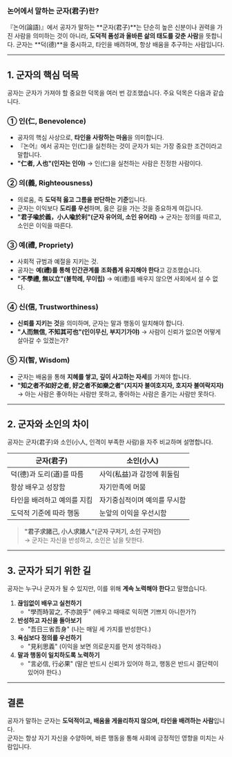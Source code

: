 ### **논어에서 말하는 군자(君子)란?**

『논어(論語)』에서 공자가 말하는 **군자(君子)**는 단순히 높은 신분이나 권력을 가진 사람을 의미하는 것이 아니라, **도덕적 품성과 올바른 삶의 태도를 갖춘 사람**을 뜻합니다. 군자는 **덕(德)**을 중시하고, 타인을 배려하며, 항상 배움을 추구하는 사람입니다.

---

## **1. 군자의 핵심 덕목**
공자는 군자가 가져야 할 중요한 덕목을 여러 번 강조했습니다. 주요 덕목은 다음과 같습니다.

### **① 인(仁, Benevolence)**
- 공자의 핵심 사상으로, **타인을 사랑하는 마음**을 의미합니다.
- 『논어』에서 공자는 인(仁)을 실천하는 것이 군자가 되는 가장 중요한 조건이라고 말합니다.
- **"仁者, 人也"(인자는 인야)** → 인(仁)을 실천하는 사람은 진정한 사람이다.

### **② 의(義, Righteousness)**
- 의로움, 즉 **도덕적 옳고 그름을 판단하는 기준**입니다.
- 군자는 이익보다 **도리를 우선**하며, 옳은 길을 가는 것을 중요하게 여깁니다.
- **"君子喩於義，小人喩於利"(군자 유어의, 소인 유어리)** → 군자는 정의를 따르고, 소인은 이익을 따른다.

### **③ 예(禮, Propriety)**
- 사회적 규범과 예절을 지키는 것.
- 공자는 **예(禮)를 통해 인간관계를 조화롭게 유지해야 한다**고 강조했습니다.
- **"不學禮, 無以立"(불학례, 무이립)** → 예(禮)를 배우지 않으면 사회에서 설 수 없다.

### **④ 신(信, Trustworthiness)**
- **신뢰를 지키는 것**을 의미하며, 군자는 말과 행동이 일치해야 합니다.
- **"人而無信, 不知其可也"(인이무신, 부지기가야)** → 사람이 신뢰가 없으면 어떻게 살아갈 수 있겠는가?

### **⑤ 지(智, Wisdom)**
- 군자는 배움을 통해 **지혜를 쌓고, 깊이 사고하는 자세**를 가져야 합니다.
- **"知之者不如好之者, 好之者不如樂之者"(지지자 불여호지자, 호지자 불여락지자)** → 아는 사람은 좋아하는 사람만 못하고, 좋아하는 사람은 즐기는 사람만 못하다.

---

## **2. 군자와 소인의 차이**
공자는 군자(君子)와 소인(小人, 인격이 부족한 사람)을 자주 비교하며 설명합니다.

| **군자(君子)** | **소인(小人)** |
|---|---|
| 덕(德)과 도리(道)를 따름 | 사익(私益)과 감정에 휘둘림 |
| 항상 배우고 성장함 | 자기만족에 머뭄 |
| 타인을 배려하고 예의를 지킴 | 자기중심적이며 예의를 무시함 |
| 도덕적 기준에 따라 행동 | 눈앞의 이익을 우선시함 |

> **"君子求諸己, 小人求諸人"(군자 구저기, 소인 구저인)**  
> → 군자는 자신을 반성하고, 소인은 남을 탓한다.

---

## **3. 군자가 되기 위한 길**
공자는 누구나 군자가 될 수 있지만, 이를 위해 **계속 노력해야 한다**고 말했습니다.

1. **끊임없이 배우고 실천하기**  
   - "學而時習之, 不亦說乎" (배우고 때때로 익히면 기쁘지 아니한가?)
2. **반성하고 자신을 돌아보기**  
   - "吾日三省吾身" (나는 매일 세 가지를 반성한다.)
3. **욕심보다 정의를 우선하기**  
   - "見利思義" (이익을 보면 의로운지를 먼저 생각하라.)
4. **말과 행동이 일치하도록 노력하기**  
   - "言必信, 行必果" (말은 반드시 신뢰가 있어야 하고, 행동은 반드시 결단력이 있어야 한다.)

---

## **결론**
공자가 말하는 군자는 **도덕적이고, 배움을 게을리하지 않으며, 타인을 배려하는 사람**입니다.  
군자는 항상 자기 자신을 수양하며, 바른 행동을 통해 사회에 긍정적인 영향을 미치는 사람입니다.
